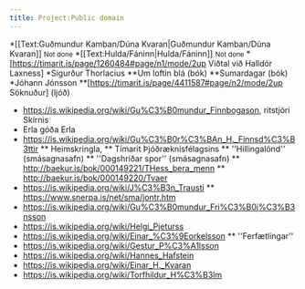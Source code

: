 ```yaml
---
title: Project:Public domain
---
```


*[[Text:Guðmundur Kamban/Dúna Kvaran|Guðmundur Kamban/Dúna Kvaran]] <small>Not done</small>
*[[Text:Hulda/Fáninn|Hulda/Fáninn]] <small>Not done</small>
*[https://timarit.is/page/1260484#page/n1/mode/2up Viðtal við Halldór Laxness]
*Sigurður Thorlacius
**Um loftin blá (bók)
**Sumardagar (bók)
*Jóhann Jónsson
**[https://timarit.is/page/4411587#page/n2/mode/2up Söknuður] (ljóð)
* https://is.wikipedia.org/wiki/Gu%C3%B0mundur_Finnbogason, ritstjóri Skírnis
* Erla góða Erla
* https://is.wikipedia.org/wiki/Gu%C3%B0r%C3%BAn_H._Finnsd%C3%B3ttir
** Heimskringla,
** Tímarit Þjóðræknisfélagsins
** ''Hillingalönd'' (smásagnasafn)
** ''Dagshríðar spor'' (smásagnasafn)
** http://baekur.is/bok/000149221/THess_bera_menn
** http://baekur.is/bok/000149220/Tvaer
* https://is.wikipedia.org/wiki/J%C3%B3n_Trausti
** https://www.snerpa.is/net/sma/jontr.htm
* https://is.wikipedia.org/wiki/Gu%C3%B0mundur_Fri%C3%B0j%C3%B3nsson
* https://is.wikipedia.org/wiki/Helgi_Pjeturss
* https://is.wikipedia.org/wiki/Einar_%C3%9Eorkelsson
** ''Ferfætlingar''
* https://is.wikipedia.org/wiki/Gestur_P%C3%A1lsson
* https://is.wikipedia.org/wiki/Hannes_Hafstein
* https://is.wikipedia.org/wiki/Einar_H._Kvaran
* https://is.wikipedia.org/wiki/Torfhildur_H%C3%B3lm